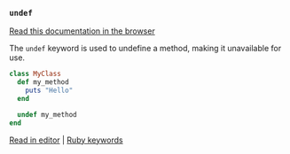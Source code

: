 ### `undef`

[Read this documentation in the browser](https://github.com/Shopify/ruby-lsp/blob/main/static_docs/undef.md)

The `undef` keyword is used to undefine a method, making it unavailable for use.

```ruby
class MyClass
  def my_method
    puts "Hello"
  end

  undef my_method
end
```

[Read in editor](static_docs/undef.md) | [Ruby keywords](https://docs.ruby-lang.org/en/3.3/keywords_rdoc.html)
